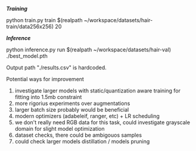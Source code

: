 
***Training***

python train.py train $(realpath ~/workspace/datasets/hair-train/data256x256) 20


***Inference***

python inference.py run $(realpath ~/workspace/datasets/hair-val) ./best_model.pth


Output path "./results.csv" is hardcoded.


Potential ways for improvement

1) investigate larger models with static/quantization aware training for fitting into 1.5mb constraint
2) more rigorius experiments over augmentations
3) larger batch size probably would be beneficial
4) modern optimizers (adabeleif, ranger, etc) + LR scheduling
5) we don't really need RGB data for this task, could investigate grayscale domain for slight model optimization
6) dataset checks, there could be ambigouos samples
7) could check larger models distillation / models pruning
